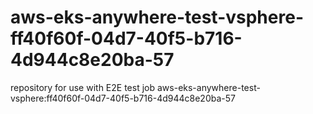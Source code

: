 # aws-eks-anywhere-test-vsphere-ff40f60f-04d7-40f5-b716-4d944c8e20ba-57
repository for use with E2E test job aws-eks-anywhere-test-vsphere:ff40f60f-04d7-40f5-b716-4d944c8e20ba-57

